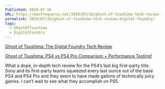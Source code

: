 ```yaml
---
Published: 2020-07-16
URL: https://maxfrequency.net/2020/07/16/ghost-of-tsushima-tech-review-digital-foundry/
permalink: 2020/07/16/ghost-of-tsushima-tech-review-digital-foundry/
tags:
  - GhostOfTsushima
  - DigitalFoundry
---
```

[Ghost of Tsushima: The Digital Foundry Tech Review](https://www.youtube.com/watch?v=X2sOQjSf-LI)

[Ghost of Tsushima: PS4 vs PS4 Pro Comparison + Performance Testing!](https://youtu.be/VlVaW36fQh4)

What a dope, in-depth tech review for the PS4’s last big first-party title. Sony and its first-party teams squeezed every last ounce out of the base PS4 and PS4 Pro and they seem to have made gallons of technically juicy games. I can’t wait to see what they accomplish on PS5.